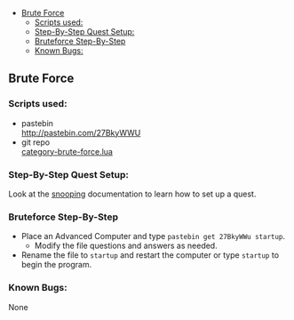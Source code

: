 
<!-- toc -->

- [Brute Force](#brute-force)
	- [Scripts used:](#scripts-used)
	- [Step-By-Step Quest Setup:](#step-by-step-quest-setup)
	- [Bruteforce Step-By-Step](#bruteforce-step-by-step)
	- [Known Bugs:](#known-bugs)

<!-- tocstop -->

## Brute Force
### Scripts used:
* pastebin  
http://pastebin.com/27BkyWWU
* git repo  
[category-brute-force.lua](../../brute-force/category-brute-force.lua)

### Step-By-Step Quest Setup:
Look at the [snooping](../snopping/snooping.md) documentation to learn how to set up a quest.

### Bruteforce Step-By-Step
* Place an Advanced Computer and type `pastebin get 27BkyWWu startup`.  
  * Modify the file questions and answers as needed.  
* Rename the file to `startup` and restart the computer or type `startup` to begin the program.

### Known Bugs:
None
